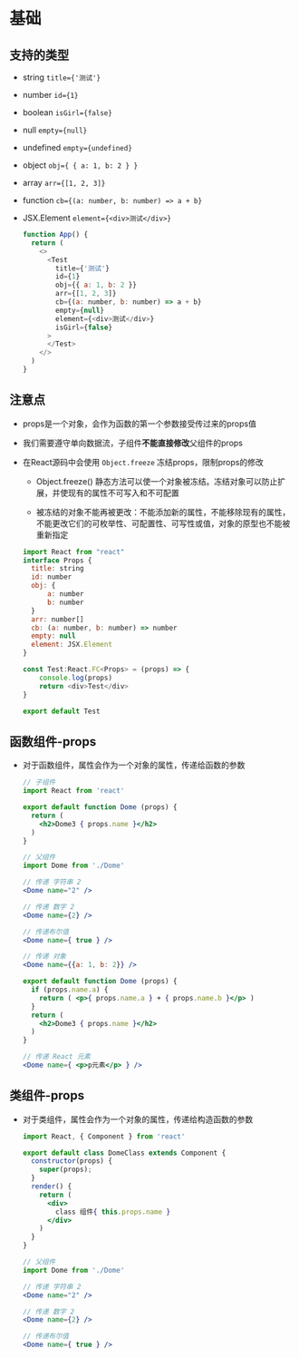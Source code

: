 # 基础

## 支持的类型

+ string `title={'测试'}`
+ number `id={1}`
+ boolean `isGirl={false}`
+ null `empty={null}`
+ undefined `empty={undefined}`
+ object `obj={ { a: 1, b: 2 } }`
+ array `arr={[1, 2, 3]}`
+ function `cb={(a: number, b: number) => a + b}`
+ JSX.Element `element={<div>测试</div>}`

  ```js
  function App() {
    return (
      <>
        <Test
          title={'测试'}
          id={1}
          obj={{ a: 1, b: 2 }}
          arr={[1, 2, 3]}
          cb={(a: number, b: number) => a + b}
          empty={null}
          element={<div>测试</div>}
          isGirl={false}
        >
        </Test>
      </>
    )
  }
  ```

## 注意点

+ props是一个对象，会作为函数的第一个参数接受传过来的props值

+ 我们需要遵守单向数据流，子组件**不能直接修改**父组件的props

+ 在React源码中会使用 `Object.freeze` 冻结props，限制props的修改

  + Object.freeze() 静态方法可以使一个对象被冻结。冻结对象可以防止扩展，并使现有的属性不可写入和不可配置

  + 被冻结的对象不能再被更改：不能添加新的属性，不能移除现有的属性，不能更改它们的可枚举性、可配置性、可写性或值，对象的原型也不能被重新指定

  ```js
  import React from "react"
  interface Props {
    title: string
    id: number
    obj: {
        a: number
        b: number
    }
    arr: number[]
    cb: (a: number, b: number) => number
    empty: null
    element: JSX.Element
  }

  const Test:React.FC<Props> = (props) => {
      console.log(props)
      return <div>Test</div>
  }

  export default Test
  ```

## 函数组件-props

+ 对于函数组件，属性会作为一个对象的属性，传递给函数的参数

  ```jsx
  // 子组件
  import React from 'react'

  export default function Dome (props) {
    return (
      <h2>Dome3 { props.name }</h2>
    )
  }
  ```

  ```jsx
  // 父组件
  import Dome from './Dome'

  // 传递 字符串 2
  <Dome name="2" />

  // 传递 数字 2
  <Dome name={2} />

  // 传递布尔值
  <Dome name={ true } />
  ```

  ```jsx
  // 传递 对象
  <Dome name={{a: 1, b: 2}} />

  export default function Dome (props) {
    if (props.name.a) {
      return ( <p>{ props.name.a } + { props.name.b }</p> )
    }
    return (
      <h2>Dome3 { props.name }</h2>
    )
  }
  ```

  ```jsx
  // 传递 React 元素
  <Dome name={ <p>p元素</p> } />
  ```

## 类组件-props

+ 对于类组件，属性会作为一个对象的属性，传递给构造函数的参数

  ```jsx
  import React, { Component } from 'react'

  export default class DomeClass extends Component {
    constructor(props) {
      super(props);
    }
    render() {
      return (
        <div>
          class 组件{ this.props.name }
        </div>
      )
    }
  }
  ```

  ```jsx
  // 父组件
  import Dome from './Dome'

  // 传递 字符串 2
  <Dome name="2" />

  // 传递 数字 2
  <Dome name={2} />

  // 传递布尔值
  <Dome name={ true } />
  ```
